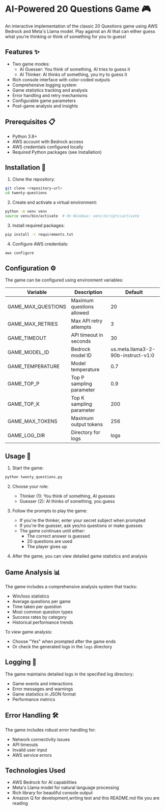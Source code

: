 # AI-Powered 20 Questions Game 🎮

An interactive implementation of the classic 20 Questions game using AWS Bedrock and Meta's Llama model. Play against an AI that can either guess what you're thinking or think of something for you to guess!

## Features ✨

- Two game modes:
  - AI Guesser: You think of something, AI tries to guess it
  - AI Thinker: AI thinks of something, you try to guess it
- Rich console interface with color-coded outputs
- Comprehensive logging system
- Game statistics tracking and analysis
- Error handling and retry mechanisms
- Configurable game parameters
- Post-game analysis and insights

## Prerequisites 📋

- Python 3.8+
- AWS account with Bedrock access
- AWS credentials configured locally
- Required Python packages (see Installation)

## Installation 🚀

1. Clone the repository:
```bash
git clone <repository-url>
cd twenty-questions
```

2. Create and activate a virtual environment:
```bash
python -m venv venv
source venv/bin/activate  # On Windows: venv\Scripts\activate
```

3. Install required packages:
```bash
pip install -r requirements.txt
```

4. Configure AWS credentials:
```bash
aws configure
```

## Configuration ⚙️

The game can be configured using environment variables:

| Variable | Description | Default |
|----------|-------------|---------|
| GAME_MAX_QUESTIONS | Maximum questions allowed | 20 |
| GAME_MAX_RETRIES | Max API retry attempts | 3 |
| GAME_TIMEOUT | API timeout in seconds | 30 |
| GAME_MODEL_ID | Bedrock model ID | us.meta.llama3-2-90b-instruct-v1:0 |
| GAME_TEMPERATURE | Model temperature | 0.7 |
| GAME_TOP_P | Top P sampling parameter | 0.9 |
| GAME_TOP_K | Top K sampling parameter | 200 |
| GAME_MAX_TOKENS | Maximum output tokens | 256 |
| GAME_LOG_DIR | Directory for logs | logs |

## Usage 🎯

1. Start the game:
```bash
python twenty_questions.py
```

2. Choose your role:
   - Thinker (1): You think of something, AI guesses
   - Guesser (2): AI thinks of something, you guess

3. Follow the prompts to play the game:
   - If you're the thinker, enter your secret subject when prompted
   - If you're the guesser, ask yes/no questions or make guesses
   - The game continues until either:
     - The correct answer is guessed
     - 20 questions are used
     - The player gives up

4. After the game, you can view detailed game statistics and analysis

## Game Analysis 📊

The game includes a comprehensive analysis system that tracks:
- Win/loss statistics
- Average questions per game
- Time taken per question
- Most common question types
- Success rates by category
- Historical performance trends

To view game analysis:
- Choose "Yes" when prompted after the game ends
- Or check the generated logs in the `logs` directory

## Logging 📝

The game maintains detailed logs in the specified log directory:
- Game events and interactions
- Error messages and warnings
- Game statistics in JSON format
- Performance metrics

## Error Handling 🛠️

The game includes robust error handling for:
- Network connectivity issues
- API timeouts
- Invalid user input
- AWS service errors


## Technologies Used 

- AWS Bedrock for AI capabilities
- Meta's Llama model for natural language processing
- Rich library for beautiful console output
- Amazon Q for development,writing test and this README.md file you are reading 

